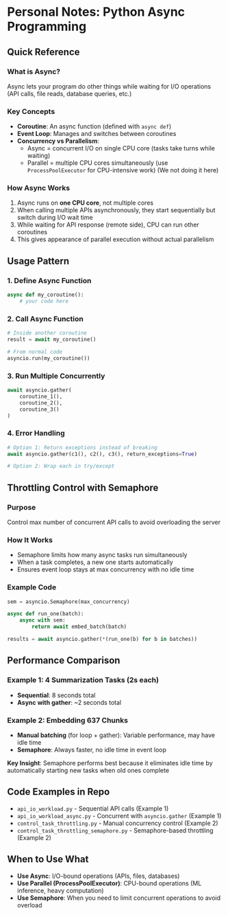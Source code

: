 # Personal Notes: Python Async Programming

## Quick Reference

### What is Async?
Async lets your program do other things while waiting for I/O operations (API calls, file reads, database queries, etc.)

### Key Concepts
- **Coroutine**: An async function (defined with `async def`)
- **Event Loop**: Manages and switches between coroutines
- **Concurrency vs Parallelism**:
  - Async = concurrent I/O on single CPU core (tasks take turns while waiting)
  - Parallel = multiple CPU cores simultaneously (use `ProcessPoolExecutor` for CPU-intensive work) (We not doing it here)

### How Async Works
1. Async runs on **one CPU core**, not multiple cores
2. When calling multiple APIs asynchronously, they start sequentially but switch during I/O wait time
3. While waiting for API response (remote side), CPU can run other coroutines
4. This gives appearance of parallel execution without actual parallelism

## Usage Pattern

### 1. Define Async Function
```python
async def my_coroutine():
    # your code here
```

### 2. Call Async Function
```python
# Inside another coroutine
result = await my_coroutine()

# From normal code
asyncio.run(my_coroutine())
```

### 3. Run Multiple Concurrently
```python
await asyncio.gather(
    coroutine_1(),
    coroutine_2(),
    coroutine_3()
)
```

### 4. Error Handling
```python
# Option 1: Return exceptions instead of breaking
await asyncio.gather(c1(), c2(), c3(), return_exceptions=True)

# Option 2: Wrap each in try/except
```

## Throttling Control with Semaphore

### Purpose
Control max number of concurrent API calls to avoid overloading the server

### How It Works
- Semaphore limits how many async tasks run simultaneously
- When a task completes, a new one starts automatically
- Ensures event loop stays at max concurrency with no idle time

### Example Code
```python
sem = asyncio.Semaphore(max_concurrency)

async def run_one(batch):
    async with sem:
        return await embed_batch(batch)

results = await asyncio.gather(*(run_one(b) for b in batches))
```

## Performance Comparison

### Example 1: 4 Summarization Tasks (2s each)
- **Sequential**: 8 seconds total
- **Async with gather**: ~2 seconds total

### Example 2: Embedding 637 Chunks
- **Manual batching** (for loop + gather): Variable performance, may have idle time
- **Semaphore**: Always faster, no idle time in event loop

**Key Insight**: Semaphore performs best because it eliminates idle time by automatically starting new tasks when old ones complete

## Code Examples in Repo
- `api_io_workload.py` - Sequential API calls (Example 1)
- `api_io_workload_async.py` - Concurrent with `asyncio.gather` (Example 1)
- `control_task_throttling.py` - Manual concurrency control (Example 2)
- `control_task_throttling_semaphore.py` - Semaphore-based throttling (Example 2)

## When to Use What
- **Use Async**: I/O-bound operations (APIs, files, databases)
- **Use Parallel (ProcessPoolExecutor)**: CPU-bound operations (ML inference, heavy computation)
- **Use Semaphore**: When you need to limit concurrent operations to avoid overload
